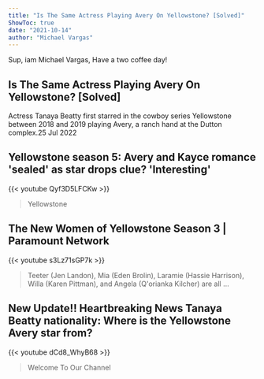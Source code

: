 ```yaml
---
title: "Is The Same Actress Playing Avery On Yellowstone? [Solved]"
ShowToc: true 
date: "2021-10-14"
author: "Michael Vargas" 
---
```


Sup, iam Michael Vargas, Have a two coffee day!
## Is The Same Actress Playing Avery On Yellowstone? [Solved]
 Actress Tanaya Beatty first starred in the cowboy series Yellowstone between 2018 and 2019 playing Avery, a ranch hand at the Dutton complex.25 Jul 2022

## Yellowstone season 5: Avery and Kayce romance 'sealed' as star drops clue? 'Interesting'
{{< youtube Qyf3D5LFCKw >}}
>Yellowstone

## The New Women of Yellowstone Season 3 | Paramount Network
{{< youtube s3Lz71sGP7k >}}
>Teeter (Jen Landon), Mia (Eden Brolin), Laramie (Hassie Harrison), Willa (Karen Pittman), and Angela (Q'orianka Kilcher) are all ...

## New Update!! Heartbreaking News Tanaya Beatty nationality: Where is the Yellowstone Avery star from?
{{< youtube dCd8_WhyB68 >}}
>Welcome To Our Channel 

